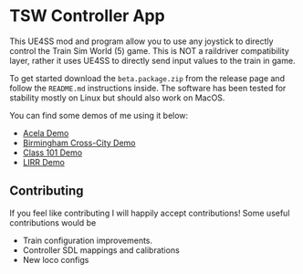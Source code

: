 # TSW Controller App
This UE4SS mod and program allow you to use any joystick to directly control the Train Sim World (5) game. This is NOT a raildriver compatibility layer, rather it uses UE4SS to directly send input values to the train in game.

To get started download the `beta.package.zip` from the release page and follow the `README.md` instructions inside. The software has been tested for stability mostly on Linux but should also work on MacOS.

You can find some demos of me using it below:
- [Acela Demo](https://f001.backblazeb2.com/file/tsw-controller-app-demos/acela-demo.mp4)
- [Birmingham Cross-City Demo](https://f001.backblazeb2.com/file/tsw-controller-app-demos/birmingham-cross-city.mp4)
- [Class 101 Demo](https://f001.backblazeb2.com/file/tsw-controller-app-demos/class101.mp4)
- [LIRR Demo](https://f001.backblazeb2.com/file/tsw-controller-app-demos/lirr.mp4)

## Contributing
If you feel like contributing I will happily accept contributions! Some useful contributions would be
- Train configuration improvements.
- Controller SDL mappings and calibrations
- New loco configs
